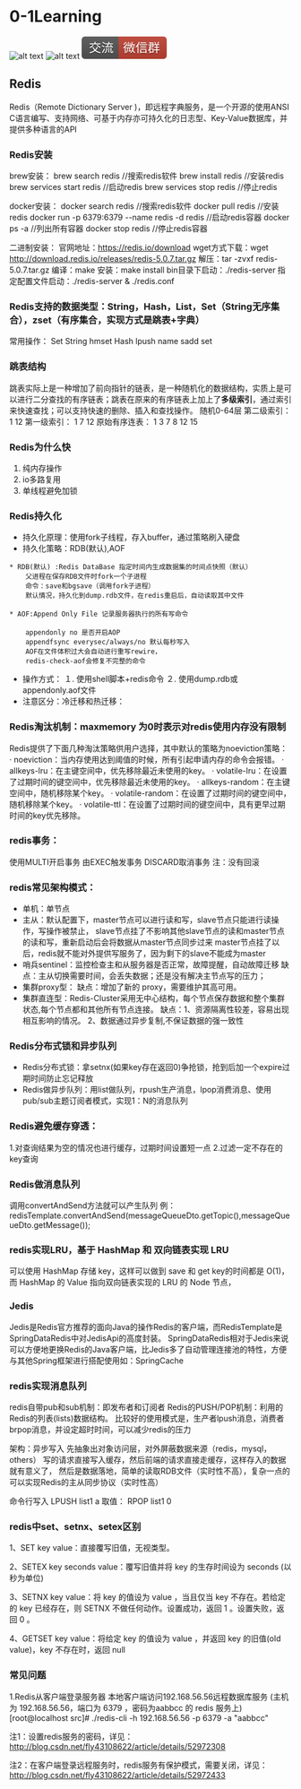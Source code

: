 # 0-1Learning

![alt text](../../static/common/svg/luoxiaosheng.svg "公众号")
![alt text](../../static/common/svg/luoxiaosheng_learning.svg "学习")
![alt text](../../static/common/svg/luoxiaosheng_wechat.svg "微信")


## Redis
Redis（Remote Dictionary Server )，即远程字典服务，是一个开源的使用ANSI C语言编写、支持网络、可基于内存亦可持久化的日志型、Key-Value数据库，并提供多种语言的API

### Redis安装
brew安装：
brew search redis   //搜索redis软件
brew install redis  //安装redis
brew services start redis   //启动redis
brew services stop redis   //停止redis

docker安装：
docker search redis   //搜索redis软件
docker pull redis  //安装redis
docker run -p 6379:6379 --name redis -d redis   //启动redis容器
docker ps -a        //列出所有容器
docker stop redis   //停止redis容器

二进制安装：
官网地址：https://redis.io/download
wget方式下载：wget http://download.redis.io/releases/redis-5.0.7.tar.gz
解压：tar -zvxf redis-5.0.7.tar.gz
编译：make
安装：make install
bin目录下启动：./redis-server
指定配置文件启动：./redis-server & ./redis.conf


### Redis支持的数据类型：String，Hash，List，Set（String无序集合），zset（有序集合，实现方式是跳表+字典）
常用操作：
Set String
hmset Hash
lpush name
sadd set

### 跳表结构
跳表实际上是一种增加了前向指针的链表，是一种随机化的数据结构，实质上是可以进行二分查找的有序链表；跳表在原来的有序链表上加上了**多级索引**，通过索引来快速查找；可以支持快速的删除、插入和查找操作。
随机0-64层
第二级索引：   1          12
第一级索引：   1     7     12
原始有序连表： 1  3  7  8  12  15

### Redis为什么快
1. 纯内存操作
2. io多路复用
3. 单线程避免加锁

### Redis持久化
* 持久化原理：使用fork子线程，存入buffer，通过策略刷入硬盘
* 持久化策略：RDB(默认),AOF

~~~~
* RDB(默认) :Redis DataBase 指定时间内生成数据集的时间点快照（默认）
    父进程在保存RDB文件时fork一个子进程
    命令：save和bgsave（调用fork子进程）
    默认情况，持久化到dump.rdb文件，在redis重启后，自动读取其中文件

* AOF:Append Only File 记录服务器执行的所有写命令

    appendonly no 是否开启AOP
    appendfsync everysec/always/no 默认每秒写入
    AOF在文件体积过大会自动进行重写rewire，
    redis-check-aof会修复不完整的命令
~~~~
* 操作方式：
    １. 使用shell脚本+redis命令
    ２. 使用dump.rdb或appendonly.aof文件
* 注意区分：冷迁移和热迁移：


### Redis淘汰机制：maxmemory 为0时表示对redis使用内存没有限制
Redis提供了下面几种淘汰策略供用户选择，其中默认的策略为noeviction策略：
·         noeviction：当内存使用达到阈值的时候，所有引起申请内存的命令会报错。
·         allkeys-lru：在主键空间中，优先移除最近未使用的key。
·         volatile-lru：在设置了过期时间的键空间中，优先移除最近未使用的key。
·         allkeys-random：在主键空间中，随机移除某个key。
·         volatile-random：在设置了过期时间的键空间中，随机移除某个key。
·         volatile-ttl：在设置了过期时间的键空间中，具有更早过期时间的key优先移除。


### redis事务：
使用MULTI开启事务
由EXEC触发事务
DISCARD取消事务
注：没有回滚

### redis常见架构模式：
* 单机：单节点
* 主从：默认配置下，master节点可以进行读和写，slave节点只能进行读操作，写操作被禁止，
    slave节点挂了不影响其他slave节点的读和master节点的读和写，重新启动后会将数据从master节点同步过来
    master节点挂了以后，redis就不能对外提供写服务了，因为剩下的slave不能成为master
* 哨兵sentinel：监控检查主和从服务器是否正常，故障提醒，自动故障迁移
    缺点：主从切换需要时间，会丢失数据；还是没有解决主节点写的压力；
* 集群proxy型：
    缺点：增加了新的 proxy，需要维护其高可用。
* 集群直连型：Redis-Cluster采用无中心结构，每个节点保存数据和整个集群状态,每个节点都和其他所有节点连接。
    缺点：1、资源隔离性较差，容易出现相互影响的情况。   2、数据通过异步复制,不保证数据的强一致性

### Redis分布式锁和异步队列
* Redis分布式锁：拿setnx(如果key存在返回0)争抢锁，抢到后加一个expire过期时间防止忘记释放
* Redis做异步队列：用list做队列，rpush生产消息，lpop消费消息、使用pub/sub主题订阅者模式，实现1：N的消息队列

### Redis避免缓存穿透：
1.对查询结果为空的情况也进行缓存，过期时间设置短一点 
2.过滤一定不存在的key查询

### Redis做消息队列
调用convertAndSend方法就可以产生队列
例：redisTemplate.convertAndSend(messageQueueDto.getTopic(),messageQueueDto.getMessage());



### redis实现LRU，基于 HashMap 和 双向链表实现 LRU 
可以使用 HashMap 存储 key，这样可以做到 save 和 get key的时间都是 O(1)，而 HashMap 的 Value 指向双向链表实现的 LRU 的 Node 节点，

### Jedis
Jedis是Redis官方推荐的面向Java的操作Redis的客户端，而RedisTemplate是SpringDataRedis中对JedisApi的高度封装。
SpringDataRedis相对于Jedis来说可以方便地更换Redis的Java客户端，比Jedis多了自动管理连接池的特性，方便与其他Spring框架进行搭配使用如：SpringCache

### redis实现消息队列
redis自带pub和sub机制：即发布者和订阅者
Redis的PUSH/POP机制：利用的Redis的列表(lists)数据结构。
比较好的使用模式是，生产者lpush消息，消费者brpop消息，并设定超时时间，可以减少redis的压力

架构：异步写入
先抽象出对象访问层，对外屏蔽数据来源（redis，mysql，others）
写的请求直接写入缓存，然后前端的请求直接走缓存，这样存入的数据就有意义了，
然后是数据落地，简单的读取RDB文件（实时性不高），复杂一点的可以实现Redis的主从同步协议（实时性高）

命令行写入 LPUSH list1 a
取值： RPOP list1 0


### redis中set、setnx、setex区别
1、SET key value：直接覆写旧值，无视类型。

2、SETEX key seconds value：覆写旧值并将 key 的生存时间设为 seconds (以秒为单位)

3、SETNX key value：将 key 的值设为 value ，当且仅当 key 不存在。若给定的 key 已经存在，则 SETNX 不做任何动作。设置成功，返回 1 。设置失败，返回 0 。

4、GETSET key value：将给定 key 的值设为 value ，并返回 key 的旧值(old value)，key 不存在时，返回 null


### 常见问题
1.Redis从客户端登录服务器
本地客户端访问192.168.56.56远程数据库服务 (主机为 192.168.56.56，端口为 6379 ，密码为aabbcc 的 redis 服务上)
[root@localhost src]# ./redis-cli -h  192.168.56.56 -p 6379 -a "aabbcc"


注1：设置redis服务的密码，详见：http://blog.csdn.net/fly43108622/article/details/52972308

注2：在客户端登录远程服务时，redis服务有保护模式，需要关闭，详见：http://blog.csdn.net/fly43108622/article/details/52972433